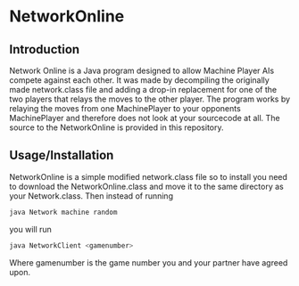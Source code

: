 # NetworkOnline

## Introduction
Network Online is a Java program designed to allow Machine Player AIs compete against each other. 
It was made by decompiling the originally made network.class file and adding a drop-in replacement 
for one of the two players that relays the moves to the other player. The program works by relaying the
moves from one MachinePlayer to your opponents MachinePlayer and therefore does not look at your sourcecode at all.
The source to the NetworkOnline is provided in this repository.

## Usage/Installation
NetworkOnline is a simple modified network.class file so to install you need to download the NetworkOnline.class
and move it to the same directory as your Network.class. Then instead of running 
```bash
java Network machine random
```

you will run

```bash
java NetworkClient <gamenumber>
```

Where gamenumber is the game number you and your partner have agreed upon.
